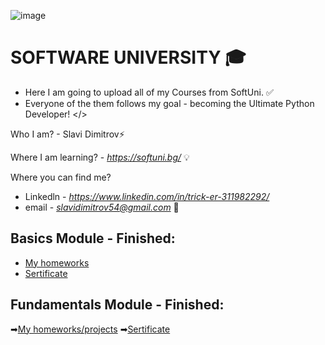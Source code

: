 ![image](https://user-images.githubusercontent.com/68993494/185683680-bcfefe65-88fb-4192-b0b2-ff9130c39487.png)
 # SOFTWARE UNIVERSITY 🎓

* Here I am going to upload all of my Courses from SoftUni. ✅
* Everyone of the them follows my goal - becoming the Ultimate Python Developer! </>

Who I am? - Slavi Dimitrov⚡

Where I am learning? - *https://softuni.bg/* 💡

Where you can find me? 
- Linkedln - *https://www.linkedin.com/in/trick-er-311982292/* 
- email - *slavidimitrov54@gmail.com* 🧠

## Basics Module - Finished:
- [My homeworks](https://github.com/sldimitrov/SoftUniCourse/tree/main/Basics)
- [Sertificate](https://softuni.bg/certificates/details/178317/f0052ba7)


## Fundamentals Module - Finished:
➡[My homeworks/projects](https://github.com/sldimitrov/SoftUniCourse/tree/main/Fundamentals)
➡[Sertificate](https://softuni.bg/users/profile/certificates?username=sldimitrov)

